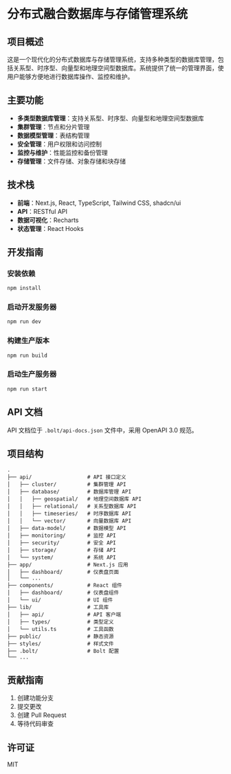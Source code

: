 # 分布式融合数据库与存储管理系统

## 项目概述

这是一个现代化的分布式数据库与存储管理系统，支持多种类型的数据库管理，包括关系型、时序型、向量型和地理空间型数据库。系统提供了统一的管理界面，使用户能够方便地进行数据库操作、监控和维护。

## 主要功能

- **多类型数据库管理**：支持关系型、时序型、向量型和地理空间型数据库
- **集群管理**：节点和分片管理
- **数据模型管理**：表结构管理
- **安全管理**：用户权限和访问控制
- **监控与维护**：性能监控和备份管理
- **存储管理**：文件存储、对象存储和块存储

## 技术栈

- **前端**：Next.js, React, TypeScript, Tailwind CSS, shadcn/ui
- **API**：RESTful API
- **数据可视化**：Recharts
- **状态管理**：React Hooks

## 开发指南

### 安装依赖

```bash
npm install
```

### 启动开发服务器

```bash
npm run dev
```

### 构建生产版本

```bash
npm run build
```

### 启动生产服务器

```bash
npm run start
```

## API 文档

API 文档位于 `.bolt/api-docs.json` 文件中，采用 OpenAPI 3.0 规范。

## 项目结构

```
.
├── api/                  # API 接口定义
│   ├── cluster/          # 集群管理 API
│   ├── database/         # 数据库管理 API
│   │   ├── geospatial/   # 地理空间数据库 API
│   │   ├── relational/   # 关系型数据库 API
│   │   ├── timeseries/   # 时序数据库 API
│   │   └── vector/       # 向量数据库 API
│   ├── data-model/       # 数据模型 API
│   ├── monitoring/       # 监控 API
│   ├── security/         # 安全 API
│   ├── storage/          # 存储 API
│   └── system/           # 系统 API
├── app/                  # Next.js 应用
│   ├── dashboard/        # 仪表盘页面
│   └── ...
├── components/           # React 组件
│   ├── dashboard/        # 仪表盘组件
│   └── ui/               # UI 组件
├── lib/                  # 工具库
│   ├── api/              # API 客户端
│   ├── types/            # 类型定义
│   └── utils.ts          # 工具函数
├── public/               # 静态资源
├── styles/               # 样式文件
├── .bolt/                # Bolt 配置
└── ...
```

## 贡献指南

1. 创建功能分支
2. 提交更改
3. 创建 Pull Request
4. 等待代码审查

## 许可证

MIT
